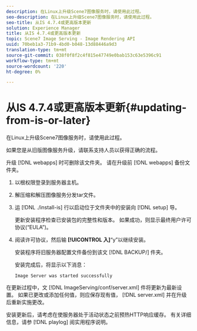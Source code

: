 ```yaml
---
description: 在Linux上升级Scene7图像服务时，请使用此过程。
seo-description: 在Linux上升级Scene7图像服务时，请使用此过程。
seo-title: 从IS 4.7.4或更高版本更新
solution: Experience Manager
title: 从IS 4.7.4或更高版本更新
topic: Scene7 Image Serving - Image Rendering API
uuid: 70beb1a3-71b9-4bd0-b048-13d88446a9d3
translation-type: tm+mt
source-git-commit: 038f0f8f2c4f815e47749e0bab153c63e5396c91
workflow-type: tm+mt
source-wordcount: '220'
ht-degree: 0%

---
```



# 从IS 4.7.4或更高版本更新{#updating-from-is-or-later}

在Linux上升级Scene7图像服务时，请使用此过程。

如果您是从旧版图像服务升级，请联系支持人员以获得正确的流程。

升级 [!DNL webapps] 时可删除该文件夹。 请在升级前 [!DNL webapps] 备份文件夹。

1. 以根权限登录到服务器主机。
1. 解压缩和解压图像服务分发tar文件。
1. 运 [!DNL ./install-is] 行以启动位于文件夹中的安装向 [!DNL setup] 导。

   更新安装程序检查已安装包的完整性和版本。 如果成功，则显示最终用户许可协议(“EULA”)。
1. 阅读许可协议，然后输 **[!UICONTROL 入]**“y”以继续安装。

   安装程序将旧服务器配置文件备份到该文 [!DNL BACKUP/] 件夹。

   安装完成后，将显示以下消息：

   `Image Server was started successfully`

在更新过程中，文 [!DNL ImageServing/conf/server.xml] 件将更新为最新设置。 如果已更改或添加任何值，则应保存现有值， [!DNL server.xml] 并在升级后重新实施更改。

安装更新后，请考虑在使服务器处于活动状态之前预热HTTP响应缓存。 有关详细信息，请参 [!DNL playlog] 阅实用程序说明。
